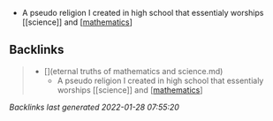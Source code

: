 - A pseudo religion I created in high school that essentialy worships [[science]] and [[mathematics]]

[//begin]: # "Autogenerated link references for markdown compatibility"
[mathematics]: mathematics.md "mathematics"
[//end]: # "Autogenerated link references"

## Backlinks

> - [](eternal truths of mathematics and science.md)
>   - A pseudo religion I created in high school that essentialy worships [[science]] and [[mathematics]]

_Backlinks last generated 2022-01-28 07:55:20_
